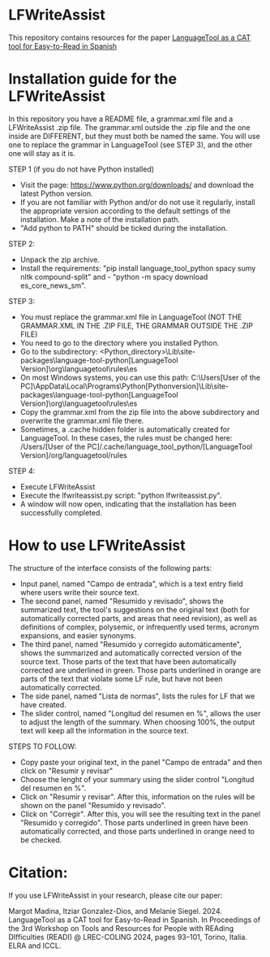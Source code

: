 # LFWriteAssist

This repository contains resources for the paper [LanguageTool as a CAT tool for Easy-to-Read in Spanish](https://aclanthology.org/2024.readi-1.8/)

# Installation guide for the LFWriteAssist

In this repository you have a README file, a grammar.xml file and a LFWriteAssist .zip file. The grammar.xml outside the .zip file and the one inside are DIFFERENT, but they must both be named the same. You will use one to replace the grammar in LanguageTool (see STEP 3), and the other one will stay as it is.   

STEP 1 (if you do not have Python installed)
- Visit the page: https://www.python.org/downloads/ and download the latest Python version.      	
- If you are not familiar with Python and/or do not use it regularly, install the appropriate version according to the default settings of the installation. Make a note of the installation path.  
- "Add python to PATH" should be ticked during the installation.

STEP 2: 
- Unpack the zip archive.
- Install the requirements: "pip install language_tool_python spacy sumy nltk compound-split" and - "python -m spacy download es_core_news_sm".

STEP 3:
- You must replace the grammar.xml file in LanguageTool (NOT THE GRAMMAR.XML IN THE .ZIP FILE, THE GRAMMAR OUTSIDE THE .ZIP FILE)
- You need to go to the directory where you installed Python.
- Go to the subdirectory: <Python_directory>\Lib\site-packages\language-tool-python\[LanguageTool Version]\org\languagetool\rules\es
- On most Windows systems, you can use this path: C:\Users\[User of the PC]\AppData\Local\Programs\Python\[Pythonversion]\Lib\site-packages\language-tool-python\[LanguageTool Version]\org\languagetool\rules\es
- Copy the grammar.xml from the zip file into the above subdirectory and overwrite the grammar.xml file there.
- Sometimes, a .cache hidden folder is automatically created for LanguageTool. In these cases, the rules must be changed here: /Users/[User of the PC]/.cache/language_tool_python/[LanguageTool Version]/org/languagetool/rules

STEP 4:
- Execute LFWriteAssist
- Execute the lfwriteassist.py script: "python lfwriteassist.py".
- A window will now open, indicating that the installation has been successfully completed.


# How to use LFWriteAssist
The structure of the interface consists of the following parts: 

- Input panel, named "Campo de entrada", which is a text entry field where users write their source text. 
- The second panel, named "Resumido y revisado", shows the summarized text, the tool's suggestions on the original text (both for automatically corrected parts, and areas that need revision), as well as definitions of complex, polysemic, or infrequently used terms, acronym expansions, and easier synonyms. 
- The third panel, named "Resumido y corregido automáticamente", shows the summarized and automatically corrected version of the source text. Those parts of the text that have been automatically corrected are underlined in green. Those parts underlined in orange are parts of the text that violate some LF rule, but have not been automatically corrected. 
- The side panel, named "Lista de normas", lists the rules for LF that we have created. 
- The slider control, named "Longitud del resumen en %", allows the user to adjust the length of the summary. When choosing 100%, the output text will keep all the information in the source text.


STEPS TO FOLLOW: 
- Copy paste your original text, in the panel "Campo de entrada" and then click on "Resumir y revisar"
- Choose the lenght of your summary using the slider control "Longitud del resumen en %".
- Click on "Resumir y revisar". After this, information on the rules will be shown on the panel "Resumido y revisado".
- Click on "Corregir". After this, you will see the resulting text in the panel "Resumido y corregido". Those parts underlined in green have been automatically corrected, and those parts underlined in orange need to be checked.

# Citation:

If you use LFWriteAssist in your research, please cite our paper:

Margot Madina, Itziar Gonzalez-Dios, and Melanie Siegel. 2024. LanguageTool as a CAT tool for Easy-to-Read in Spanish. In Proceedings of the 3rd Workshop on Tools and Resources for People with REAding DIfficulties (READI) @ LREC-COLING 2024, pages 93–101, Torino, Italia. ELRA and ICCL.


